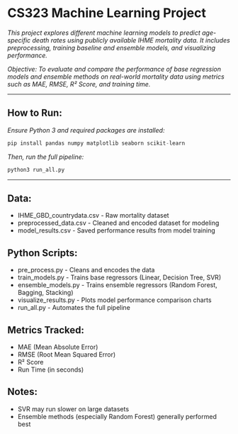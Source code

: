 # CS323 Machine Learning Project

*This project explores different machine learning models to predict age-specific death rates using publicly available IHME mortality data. It includes preprocessing, training baseline and ensemble models, and visualizing performance.*

*Objective: To evaluate and compare the performance of base regression models and ensemble methods on real-world mortality data using metrics such as MAE, RMSE, R² Score, and training time.*

---------------------------------------------------------------

## How to Run:

*Ensure Python 3 and required packages are installed:*
```python
pip install pandas numpy matplotlib seaborn scikit-learn
```
*Then, run the full pipeline:*
```python
python3 run_all.py
```
---------------------------------------------------------------

## Data:

- IHME_GBD_countrydata.csv - Raw mortality dataset
- preprocessed_data.csv - Cleaned and encoded dataset for modeling
- model_results.csv - Saved performance results from model training

## Python Scripts:

- pre_process.py - Cleans and encodes the data
- train_models.py - Trains base regressors (Linear, Decision Tree, SVR)
- ensemble_models.py - Trains ensemble regressors (Random Forest, Bagging, Stacking)
- visualize_results.py - Plots model performance comparison charts
- run_all.py - Automates the full pipeline

## Metrics Tracked:

- MAE (Mean Absolute Error)
- RMSE (Root Mean Squared Error)
- R² Score
- Run Time (in seconds)

## Notes:

- SVR may run slower on large datasets
- Ensemble methods (especially Random Forest) generally performed best